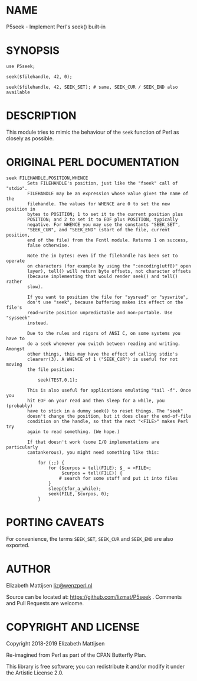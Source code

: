 NAME
====

P5seek - Implement Perl's seek() built-in

SYNOPSIS
========

    use P5seek;

    seek($filehandle, 42, 0);

    seek($filehandle, 42, SEEK_SET); # same, SEEK_CUR / SEEK_END also available

DESCRIPTION
===========

This module tries to mimic the behaviour of the `seek` function of Perl as closely as possible.

ORIGINAL PERL DOCUMENTATION
===========================

    seek FILEHANDLE,POSITION,WHENCE
            Sets FILEHANDLE's position, just like the "fseek" call of "stdio".
            FILEHANDLE may be an expression whose value gives the name of the
            filehandle. The values for WHENCE are 0 to set the new position in
            bytes to POSITION; 1 to set it to the current position plus
            POSITION; and 2 to set it to EOF plus POSITION, typically
            negative. For WHENCE you may use the constants "SEEK_SET",
            "SEEK_CUR", and "SEEK_END" (start of the file, current position,
            end of the file) from the Fcntl module. Returns 1 on success,
            false otherwise.

            Note the in bytes: even if the filehandle has been set to operate
            on characters (for example by using the ":encoding(utf8)" open
            layer), tell() will return byte offsets, not character offsets
            (because implementing that would render seek() and tell() rather
            slow).

            If you want to position the file for "sysread" or "syswrite",
            don't use "seek", because buffering makes its effect on the file's
            read-write position unpredictable and non-portable. Use "sysseek"
            instead.

            Due to the rules and rigors of ANSI C, on some systems you have to
            do a seek whenever you switch between reading and writing. Amongst
            other things, this may have the effect of calling stdio's
            clearerr(3). A WHENCE of 1 ("SEEK_CUR") is useful for not moving
            the file position:

                seek(TEST,0,1);

            This is also useful for applications emulating "tail -f". Once you
            hit EOF on your read and then sleep for a while, you (probably)
            have to stick in a dummy seek() to reset things. The "seek"
            doesn't change the position, but it does clear the end-of-file
            condition on the handle, so that the next "<FILE>" makes Perl try
            again to read something. (We hope.)

            If that doesn't work (some I/O implementations are particularly
            cantankerous), you might need something like this:

                for (;;) {
                    for ($curpos = tell(FILE); $_ = <FILE>;
                         $curpos = tell(FILE)) {
                        # search for some stuff and put it into files
                    }
                    sleep($for_a_while);
                    seek(FILE, $curpos, 0);
                }

PORTING CAVEATS
===============

For convenience, the terms `SEEK_SET`, `SEEK_CUR` and `SEEK_END` are also exported.

AUTHOR
======

Elizabeth Mattijsen <liz@wenzperl.nl>

Source can be located at: https://github.com/lizmat/P5seek . Comments and Pull Requests are welcome.

COPYRIGHT AND LICENSE
=====================

Copyright 2018-2019 Elizabeth Mattijsen

Re-imagined from Perl as part of the CPAN Butterfly Plan.

This library is free software; you can redistribute it and/or modify it under the Artistic License 2.0.

